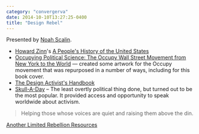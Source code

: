 ```yaml
---
category: "convergerva"
date: 2014-10-10T13:27:25-0400
title: "Design Rebel"
---
```


Presented by [Noah Scalin](http://noahscalin.com/).

- [Howard Zinn](https://en.m.wikipedia.org/wiki/Howard_zinn)'s [A People's History of the United States](https://en.m.wikipedia.org/wiki/A_People%27s_History_of_the_United_States)
- [Occupying Political Science: The Occupy Wall Street Movement from New York to the World](http://opportunitas.blogs.pace.edu/2013/01/the-occupiers/) — created some artwork for the Occupy movement that was repurposed in a number of ways, including for this book cover.
- [The Design Activist's Handbook](http://alrdesign.com/news/the-design-activists-handbook)
- [Skull-A-Day](http://skulladay.blogspot.com/) – The least overtly political thing done, but turned out to be the most popular. It provided access and opportunity to speak worldwide about activism.

> Helping those whose voices are quiet and raising them above the din.

[Another Limited Rebellion Resources](http://alrdesign.com/resources/)

